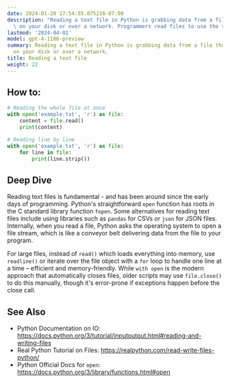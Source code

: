 ```yaml
---
date: 2024-01-20 17:54:55.075228-07:00
description: "Reading a text file in Python is grabbing data from a file that's accessible\
  \ on your disk or over a network. Programmers read files to use the stored data\u2026"
lastmod: '2024-04-01'
model: gpt-4-1106-preview
summary: Reading a text file in Python is grabbing data from a file that's accessible
  on your disk or over a network.
title: Reading a text file
weight: 22
---
```


## How to:
```python
# Reading the whole file at once
with open('example.txt', 'r') as file:
    content = file.read()
    print(content)

# Reading line by line
with open('example.txt', 'r') as file:
    for line in file:
        print(line.strip())
```

## Deep Dive
Reading text files is fundamental - and has been around since the early days of programming. Python's straightforward `open` function has roots in the C standard library function `fopen`. Some alternatives for reading text files include using libraries such as `pandas` for CSVs or `json` for JSON files. Internally, when you read a file, Python asks the operating system to open a file stream, which is like a conveyor belt delivering data from the file to your program.

For large files, instead of `read()` which loads everything into memory, use `readline()` or iterate over the file object with a `for` loop to handle one line at a time – efficient and memory-friendly. While `with open` is the modern approach that automatically closes files, older scripts may use `file.close()` to do this manually, though it's error-prone if exceptions happen before the close call.

## See Also
- Python Documentation on IO: https://docs.python.org/3/tutorial/inputoutput.html#reading-and-writing-files
- Real Python Tutorial on Files: https://realpython.com/read-write-files-python/
- Python Official Docs for `open`: https://docs.python.org/3/library/functions.html#open
